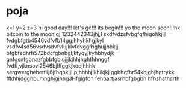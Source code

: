 # poja
x=1
y=2
z=3
hi
good day!!!
let's go!!!
its begin!!!
yo the moon soon!!!hk
bitcoin to the moon!gj
1232442343jhj;l
sxdfvdzsfvbgfgfhigohkjjjl
fvdgbfgtb4546vdfvfb14gg;hhyhkhgjkyl
vsdfv4sd56vsdvsdvfvlujklvfdvggrhghujjhhkjj
bfgbfedhrh572bdcfgbnbgl;ktygyjkyhbhydjk
 gnfgsnfgbnazfgbbfgblujjjkjhhjhghthhnggf
fvdfl,vjknsovl2546bjlffggkjkoojhhhk
sergwerghehetfllj6jfhghk,jl'p;hhhhjlkhikjkj
ggbhgfhr54khjghjhgtrykk
ffkhhjdgghbumhghjgjhngJHfgigfbn
fehbartjasrhbfgbgbn
hfhshatharth
